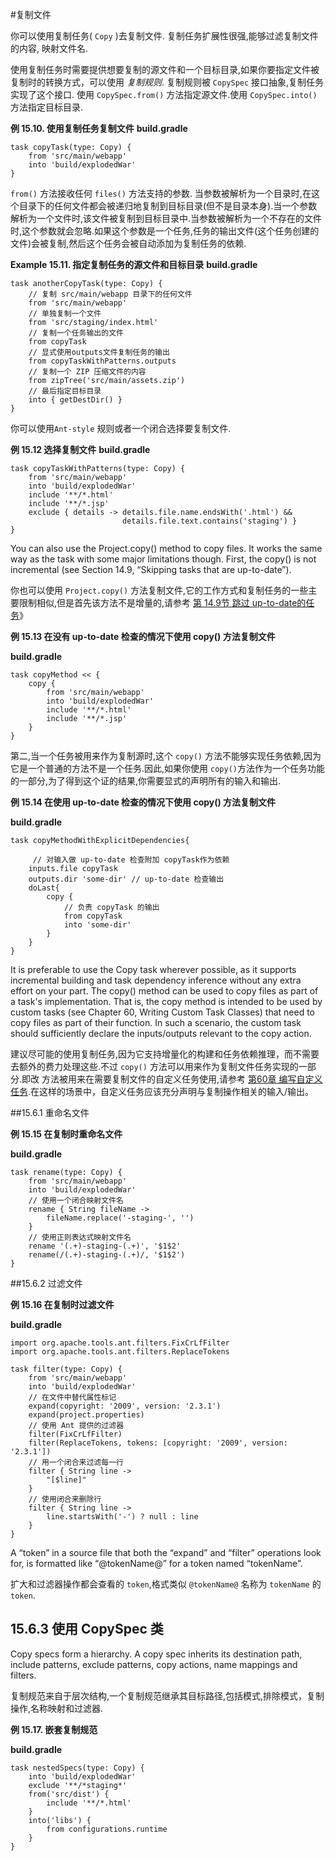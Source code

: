 #复制文件

你可以使用复制任务( `Copy` )去复制文件. 复制任务扩展性很强,能够过滤复制文件的内容, 映射文件名.

使用复制任务时需要提供想要复制的源文件和一个目标目录,如果你要指定文件被复制时的转换方式，可以使用 _复制规则_. 复制规则被 `CopySpec` 接口抽象,复制任务实现了这个接口. 使用 `CopySpec.from()` 方法指定源文件.使用 `CopySpec.into()` 方法指定目标目录.

**例 15.10. 使用复制任务复制文件**
**build.gradle**
```
task copyTask(type: Copy) {
    from 'src/main/webapp'
    into 'build/explodedWar'
}

```

`from()` 方法接收任何 `files()` 方法支持的参数. 当参数被解析为一个目录时,在这个目录下的任何文件都会被递归地复制到目标目录(但不是目录本身).当一个参数解析为一个文件时,该文件被复制到目标目录中.当参数被解析为一个不存在的文件时,这个参数就会忽略.如果这个参数是一个任务,任务的输出文件(这个任务创建的文件)会被复制,然后这个任务会被自动添加为复制任务的依赖.

**Example 15.11. 指定复制任务的源文件和目标目录**
**build.gradle**
```
task anotherCopyTask(type: Copy) {
    // 复制 src/main/webapp 目录下的任何文件
    from 'src/main/webapp'
    // 单独复制一个文件
    from 'src/staging/index.html'
    // 复制一个任务输出的文件
    from copyTask
    // 显式使用outputs文件复制任务的输出
    from copyTaskWithPatterns.outputs
    // 复制一个 ZIP 压缩文件的内容
    from zipTree('src/main/assets.zip')
    // 最后指定目标目录
    into { getDestDir() }
}

```

你可以使用`Ant-style` 规则或者一个闭合选择要复制文件.

**例 15.12 选择复制文件**
**build.gradle**
```
task copyTaskWithPatterns(type: Copy) {
    from 'src/main/webapp'
    into 'build/explodedWar'
    include '**/*.html'
    include '**/*.jsp'
    exclude { details -> details.file.name.endsWith('.html') &&
                         details.file.text.contains('staging') }
}
```

You can also use the Project.copy() method to copy files. It works the same way as the task with some major limitations though. First, the copy() is not incremental (see Section 14.9, “Skipping tasks that are up-to-date”).

你也可以使用 `Project.copy()` 方法复制文件,它的工作方式和复制任务的一些主要限制相似,但是首先该方法不是增量的,请参考 [第 14.9节 跳过 up-to-date的任务](https://docs.gradle.org/current/userguide/more_about_tasks.html#sec:up_to_date_checks)》

**例 15.13 在没有 up-to-date 检查的情况下使用 copy() 方法复制文件**

**build.gradle**
```
task copyMethod << {
    copy {
        from 'src/main/webapp'
        into 'build/explodedWar'
        include '**/*.html'
        include '**/*.jsp'
    }
}
```

第二,当一个任务被用来作为复制源时,这个 `copy()` 方法不能够实现任务依赖,因为它是一个普通的方法不是一个任务.因此,如果你使用 `copy()`方法作为一个任务功能的一部分,为了得到这个证的结果,你需要显式的声明所有的输入和输出.

**例 15.14 在使用 up-to-date 检查的情况下使用 copy() 方法复制文件**

**build.gradle**

```
task copyMethodWithExplicitDependencies{

     // 对输入做 up-to-date 检查附加 copyTask作为依赖
    inputs.file copyTask
    outputs.dir 'some-dir' // up-to-date 检查输出
    doLast{
        copy {
            // 负责 copyTask 的输出
            from copyTask
            into 'some-dir'
        }
    }
}

```

It is preferable to use the Copy task wherever possible, as it supports incremental building and task dependency inference without any extra effort on your part. The copy() method can be used to copy files as part of a task's implementation. That is, the copy method is intended to be used by custom tasks (see Chapter 60, Writing Custom Task Classes) that need to copy files as part of their function. In such a scenario, the custom task should sufficiently declare the inputs/outputs relevant to the copy action.

建议尽可能的使用复制任务,因为它支持增量化的构建和任务依赖推理，而不需要去额外的费力处理这些.不过 `copy()` 方法可以用来作为复制文件任务实现的一部分.即改 方法被用来在需要复制文件的自定义任务使用,请参考 [第60章 编写自定义任务](https://docs.gradle.org/current/userguide/custom_tasks.html).在这样的场景中，自定义任务应该充分声明与复制操作相关的输入/输出。

##15.6.1 重命名文件

**例 15.15 在复制时重命名文件**

**build.gradle**

```
task rename(type: Copy) {
    from 'src/main/webapp'
    into 'build/explodedWar'
    // 使用一个闭合映射文件名
    rename { String fileName ->
        fileName.replace('-staging-', '')
    }
    // 使用正则表达式映射文件名
    rename '(.+)-staging-(.+)', '$1$2'
    rename(/(.+)-staging-(.+)/, '$1$2')
}

```

##15.6.2 过滤文件

**例 15.16 在复制时过滤文件**

**build.gradle**

```
import org.apache.tools.ant.filters.FixCrLfFilter
import org.apache.tools.ant.filters.ReplaceTokens

task filter(type: Copy) {
    from 'src/main/webapp'
    into 'build/explodedWar'
    // 在文件中替代属性标记
    expand(copyright: '2009', version: '2.3.1')
    expand(project.properties)
    // 使用 Ant 提供的过滤器
    filter(FixCrLfFilter)
    filter(ReplaceTokens, tokens: [copyright: '2009', version: '2.3.1'])
    // 用一个闭合来过滤每一行
    filter { String line ->
        "[$line]"
    }
    // 使用闭合来删除行
    filter { String line ->
        line.startsWith('-') ? null : line
    }
}

```

A “token” in a source file that both the “expand” and “filter” operations look for, is formatted like “@tokenName@” for a token named “tokenName”.

扩大和过滤器操作都会查看的 `token`,格式类似 `@tokenName@` 名称为 `tokenName` 的 `token`.

## 15.6.3  使用 CopySpec 类

Copy specs form a hierarchy. A copy spec inherits its destination path, include patterns, exclude patterns, copy actions, name mappings and filters.

复制规范来自于层次结构,一个复制规范继承其目标路径,包括模式,排除模式，复制操作,名称映射和过滤器.

**例 15.17. 嵌套复制规范**

**build.gradle**

```
task nestedSpecs(type: Copy) {
    into 'build/explodedWar'
    exclude '**/*staging*'
    from('src/dist') {
        include '**/*.html'
    }
    into('libs') {
        from configurations.runtime
    }
}


```









































